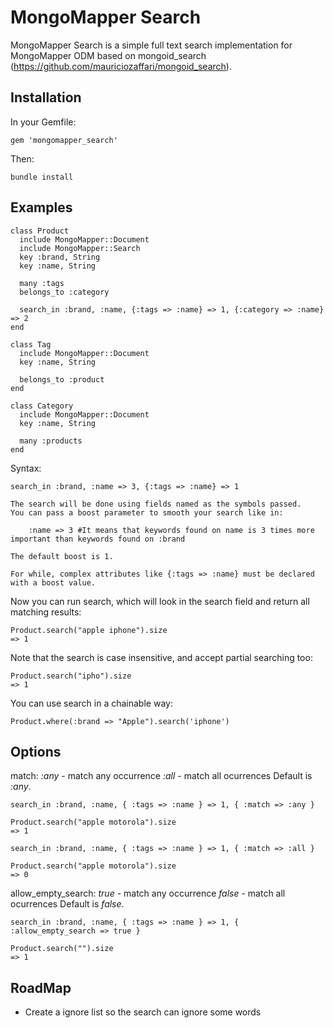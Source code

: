 MongoMapper Search
============

MongoMapper Search is a simple full text search implementation for MongoMapper ODM based on mongoid_search (https://github.com/mauriciozaffari/mongoid_search).

Installation
--------

In your Gemfile:

    gem 'mongomapper_search'

Then:

    bundle install

Examples
--------

    class Product
      include MongoMapper::Document
      include MongoMapper::Search
      key :brand, String
      key :name, String

      many :tags
      belongs_to :category

      search_in :brand, :name, {:tags => :name} => 1, {:category => :name} => 2
    end

    class Tag
      include MongoMapper::Document
      key :name, String

      belongs_to :product
    end

    class Category
      include MongoMapper::Document
      key :name, String

      many :products
    end

Syntax:

    search_in :brand, :name => 3, {:tags => :name} => 1

    The search will be done using fields named as the symbols passed.
    You can pass a boost parameter to smooth your search like in:

        :name => 3 #It means that keywords found on name is 3 times more important than keywords found on :brand

    The default boost is 1.

    For while, complex attributes like {:tags => :name} must be declared with a boost value.


Now you can run search, which will look in the search field and return all matching results:

    Product.search("apple iphone").size
    => 1

Note that the search is case insensitive, and accept partial searching too:

    Product.search("ipho").size
    => 1
    
You can use search in a chainable way:

    Product.where(:brand => "Apple").search('iphone')


Options
-------

match:
  _:any_ - match any occurrence
  _:all_ - match all ocurrences
  Default is _:any_.

    search_in :brand, :name, { :tags => :name } => 1, { :match => :any }

    Product.search("apple motorola").size
    => 1

    search_in :brand, :name, { :tags => :name } => 1, { :match => :all }

    Product.search("apple motorola").size
    => 0

allow_empty_search:
  _true_ - match any occurrence
  _false_ - match all ocurrences
  Default is _false_.

    search_in :brand, :name, { :tags => :name } => 1, { :allow_empty_search => true }

    Product.search("").size
    => 1
    
RoadMap
----

- Create a ignore list so the search can ignore some words
